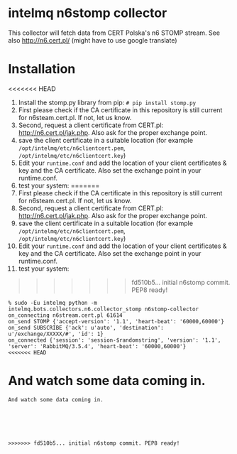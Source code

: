 # intelmq n6stomp collector

This collector will fetch data from CERT Polska's n6 STOMP stream.
See also http://n6.cert.pl/
(might have to use google translate)


# Installation

<<<<<<< HEAD
  1. Install the stomp.py library from pip: `# pip install stomp.py`
  2. First please check if the CA certificate in this repository is still current for n6steam.cert.pl. If not, let us know.
  3. Second, request a client certificate from CERT.pl: http://n6.cert.pl/jak.php. Also ask for the proper exchange point.
  4. save the client certificate in a suitable location (for example `/opt/intelmq/etc/n6clientcert.pem`,  `/opt/intelmq/etc/n6clientcert.key`)
  5. Edit your `runtime.conf` and add the location of your client certificates & key and the CA certificate. Also set the exchange point in your runtime.conf.
  6. test your system:
=======
  1. First please check if the CA certificate in this repository is still current for n6steam.cert.pl. If not, let us know.
  2. Second, request a client certificate from CERT.pl: http://n6.cert.pl/jak.php. Also ask for the proper exchange point.
  3. save the client certificate in a suitable location (for example `/opt/intelmq/etc/n6clientcert.pem`,  `/opt/intelmq/etc/n6clientcert.key`)
  4. Edit your `runtime.conf` and add the location of your client certificates & key and the CA certificate. Also set the exchange point 
in your runtime.conf.
  5. test your system:
>>>>>>> fd510b5... initial n6stomp commit. PEP8 ready!
```
% sudo -Eu intelmq python -m intelmq.bots.collectors.n6.collector_stomp n6stomp-collector
on_connecting n6stream.cert.pl 61614
on_send STOMP {'accept-version': '1.1', 'heart-beat': '60000,60000'}
on_send SUBSCRIBE {'ack': u'auto', 'destination': u'/exchange/XXXXX/#', 'id': 1}
on_connected {'session': 'session-$randomstring', 'version': '1.1', 'server': 'RabbitMQ/3.5.4', 'heart-beat': '60000,60000'}
<<<<<<< HEAD
```

And watch some data coming in.
=======

```
And watch some data coming in.






>>>>>>> fd510b5... initial n6stomp commit. PEP8 ready!
